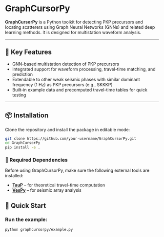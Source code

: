 # GraphCursorPy

**GraphCursorPy** is a Python toolkit for detecting PKP precursors and locating scatterers using Graph Neural Networks (GNNs) and related deep learning methods. It is designed for multistation waveform analysis.

---

## 🌟 Key Features

- GNN-based multistation detection of PKP precursors
- Integrated support for waveform processing, travel-time matching, and prediction
- Extendable to other weak seismic phases with similar dominant frequency (1 Hz) as PKP precursors (e.g., SKKKP)
- Built-in example data and precomputed travel-time tables for quick testing

---

## 📦 Installation

Clone the repository and install the package in editable mode:

```bash
git clone https://github.com/your-username/GraphCursorPy.git
cd GraphCursorPy
pip install -e .
```

### 🔧 Required Dependencies

Before using GraphCursorPy, make sure the following external tools are installed:

* **[TauP](https://www.seis.sc.edu/taup/)** – for theoretical travel-time computation
* **[VesPy](https://github.com/NeilWilkins/VesPy)** – for seismic array analysis

## 🚀 Quick Start

### Run the example:

```
python graphcursorpy/example.py
```
